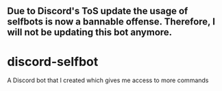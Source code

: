 ## Due to Discord's ToS update the usage of selfbots is now a bannable offense. Therefore, I will not be updating this bot anymore.

# discord-selfbot
A Discord bot that I created which gives me access to more commands
